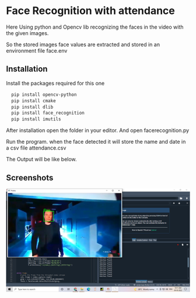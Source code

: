 
# Face Recognition with attendance 

Here Using python and Opencv lib recognizing the faces in the video with the given images.

So the stored images face values are extracted and stored in an environment file face.env

## Installation

Install the packages required for this one

```bash
  pip install opencv-python
  pip install cmake
  pip install dlib
  pip install face_recognition
  pip install imutils
```


After installation open the folder in your editor. And open facerecognition.py 

Run the program. when the face detected it will store the name and date in a csv file attendance.csv

The Output will be like below.

## Screenshots

![App Screenshot](https://github.com/Bala214/Facerecogniton_with_attendance/blob/main/Face%20recognition/Screenshot.png)

